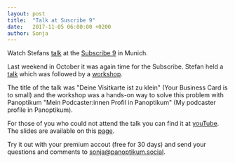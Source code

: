 ```yaml
---
layout: post
title:  "Talk at Suscribe 9"
date:   2017-11-05 06:00:00 +0200
author: Sonja
---
```


Watch Stefans [talk](https://www.youtube.com/watch?v=btZcOEppi4E&index=2&list=PL0171AA0693FD18FC) at the [Subscribe 9](https://sendegate.de/) in Munich.

Last weekend in October it was again time for the Subscribe. Stefan held a [talk](https://sendegate.de/t/subscribe9-deine-visitenkarte-ist-zu-klein/6191/3) which was followed by a [workshop](https://sendegate.de/t/subscribe9-mein-podcaster-innen-profil-in-panoptikum/6195).

The title of the talk was "Deine Visitkarte ist zu klein" (Your Business Card is to small) and the workshop was a hands-on way to solve this problem with Panoptikum "Mein Podcaster:innen Profil in Panoptikum" (My podcaster profile in Panoptikum).

For those of you who could not attend the talk you can find it at [youTube]((https://www.youtube.com/watch?v=btZcOEppi4E&index=2&list=PL0171AA0693FD18FC)). The slides are available on this [page](https://blog.panoptikum.social/sub9/#1).

Try it out with your premium accout (free for 30 days) and send your questions and comments to <sonja@panoptikum.social>.
